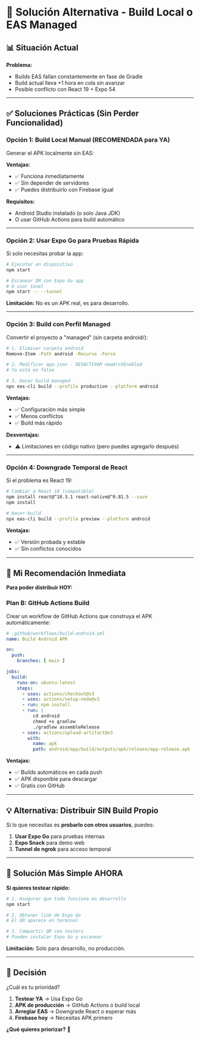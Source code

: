 # 🚨 Solución Alternativa - Build Local o EAS Managed

## 📊 Situación Actual

**Problema:**
- Builds EAS fallan constantemente en fase de Gradle
- Build actual lleva +1 hora en cola sin avanzar
- Posible conflicto con React 19 + Expo 54

---

## ✅ Soluciones Prácticas (Sin Perder Funcionalidad)

### Opción 1: Build Local Manual (RECOMENDADA para YA)

Generar el APK localmente sin EAS:

**Ventajas:**
- ✅ Funciona inmediatamente
- ✅ Sin depender de servidores
- ✅ Puedes distribuirlo con Firebase igual

**Requisitos:**
- Android Studio instalado (o solo Java JDK)
- O usar GitHub Actions para build automático

---

### Opción 2: Usar Expo Go para Pruebas Rápida

Si solo necesitas probar la app:

```bash
# Ejecutar en dispositivo
npm start

# Escanear QR con Expo Go app
# O usar túnel
npm start -- --tunnel
```

**Limitación:** No es un APK real, es para desarrollo.

---

### Opción 3: Build con Perfil Managed

Convertir el proyecto a "managed" (sin carpeta android/):

```bash
# 1. Eliminar carpeta android
Remove-Item -Path android -Recurse -Force

# 2. Modificar app.json - DESACTIVAR newArchEnabled
# Ya está en false

# 3. Hacer build managed
npx eas-cli build --profile production --platform android
```

**Ventajas:**
- ✅ Configuración más simple
- ✅ Menos conflictos
- ✅ Build más rápido

**Desventajas:**
- ⚠️ Limitaciones en código nativo (pero puedes agregarlo después)

---

### Opción 4: Downgrade Temporal de React

Si el problema es React 19:

```bash
# Cambiar a React 18 (compatible)
npm install react@^18.3.1 react-native@^0.81.5 --save
npm install

# Hacer build
npx eas-cli build --profile preview --platform android
```

**Ventajas:**
- ✅ Versión probada y estable
- ✅ Sin conflictos conocidos

---

## 🎯 Mi Recomendación Inmediata

**Para poder distribuir HOY:**

### Plan B: GitHub Actions Build

Crear un workflow de GitHub Actions que construya el APK automáticamente:

```yaml
# .github/workflows/build-android.yml
name: Build Android APK

on:
  push:
    branches: [ main ]

jobs:
  build:
    runs-on: ubuntu-latest
    steps:
      - uses: actions/checkout@v3
      - uses: actions/setup-node@v3
      - run: npm install
      - run: |
          cd android
          chmod +x gradlew
          ./gradlew assembleRelease
      - uses: actions/upload-artifact@v3
        with:
          name: apk
          path: android/app/build/outputs/apk/release/app-release.apk
```

**Ventajas:**
- ✅ Builds automáticos en cada push
- ✅ APK disponible para descargar
- ✅ Gratis con GitHub

---

## 💡 Alternativa: Distribuir SIN Build Propio

Si lo que necesitas es **probarlo con otros usuarios**, puedes:

1. **Usar Expo Go** para pruebas internas
2. **Expo Snack** para demo web
3. **Tunnel de ngrok** para acceso temporal

---

## 🔧 Solución Más Simple AHORA

**Si quieres testear rápido:**

```bash
# 1. Asegurar que todo funciona en desarrollo
npm start

# 2. Obtener link de Expo Go
# El QR aparece en terminal

# 3. Compartir QR con testers
# Pueden instalar Expo Go y escanear
```

**Limitación:** Solo para desarrollo, no producción.

---

## 📝 Decisión

¿Cuál es tu prioridad?

1. **Testear YA** → Usa Expo Go
2. **APK de producción** → GitHub Actions o build local
3. **Arreglar EAS** → Downgrade React o esperar más
4. **Firebase hoy** → Necesitas APK primero

**¿Qué quieres priorizar?** 🤔

